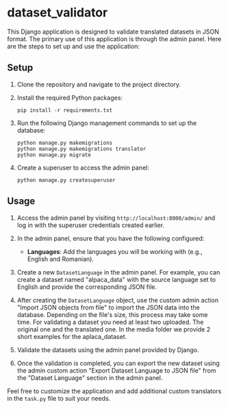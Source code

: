 # dataset_validator

This Django application is designed to validate translated datasets in JSON format.
The primary use of this application is through the admin panel. Here are the steps to set up and use the application:

## Setup

1. Clone the repository and navigate to the project directory.

2. Install the required Python packages:

   ```
   pip install -r requirements.txt
   ```

3. Run the following Django management commands to set up the database:

   ```
   python manage.py makemigrations
   python manage.py makemigrations translator
   python manage.py migrate
   ```

4. Create a superuser to access the admin panel:

   ```
   python manage.py createsuperuser
   ```

## Usage

1. Access the admin panel by visiting `http://localhost:8000/admin/` and log in with the superuser credentials created earlier.

2. In the admin panel, ensure that you have the following configured:

   - **Languages**: Add the languages you will be working with (e.g., English and Romanian).

3. Create a new `DatasetLanguage` in the admin panel. For example, you can create a dataset named "alpaca_data" with the source language set to English and provide the corresponding JSON file.

4. After creating the `DatasetLanguage` object, use the custom admin action "Import JSON objects from file" to import the JSON data into the database. Depending on the file's size, this process may take some time. For validating a dataset you need at least two uploaded. The original one and the translated one. In the media folder we provide 2 short examples for the aplaca_dataset.

5. Validate the datasets using the admin panel provided by Django.

6. Once the validation is completed, you can export the new dataset using the admin custom action "Export Dataset Language to JSON file" from the "Dataset Language" section in the admin panel.

Feel free to customize the application and add additional custom translators in the `task.py` file to suit your needs.

